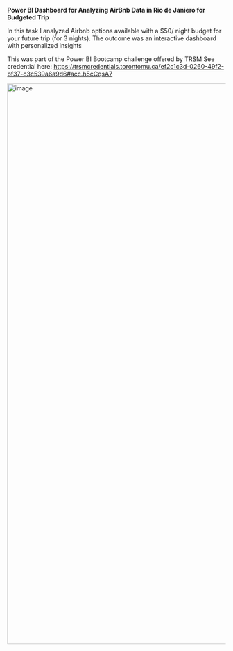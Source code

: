 **Power BI Dashboard for Analyzing AirBnb Data in Rio de Janiero for Budgeted Trip**

In this task I analyzed Airbnb options available with a $50/ night budget for your future trip (for 3 nights).
The outcome was an interactive dashboard with personalized insights

This was part of the Power BI Bootcamp challenge offered by TRSM
See credential here: https://trsmcredentials.torontomu.ca/ef2c1c3d-0260-49f2-bf37-c3c539a6a9d6#acc.h5cCqsA7

<img width="2320" height="1291" alt="image" src="https://github.com/user-attachments/assets/6239e3f4-2c15-4a34-b8ea-a6dfa51729eb" />
